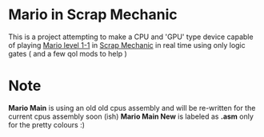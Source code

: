 # Mario in Scrap Mechanic
This is a project attempting to make a CPU and 'GPU' type device capable of playing [Mario level 1-1](https://www.bing.com/search?q=mario+1-1) in [Scrap Mechanic](https://www.bing.com/search?q=scrap+mechanic)  in real time using only logic gates ( and a few qol mods to help )

# Note
**Mario Main** is using an old old cpus assembly and will be re-written for the current cpus assembly soon (ish)
**Mario Main New** is labeled as **.asm** only for the pretty colours :)
